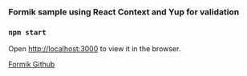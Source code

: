 ### Formik sample using React Context and Yup for validation

### `npm start`

Open [http://localhost:3000](http://localhost:3000) to view it in the browser.

[Formik Github](https://github.com/jaredpalmer/formik)



